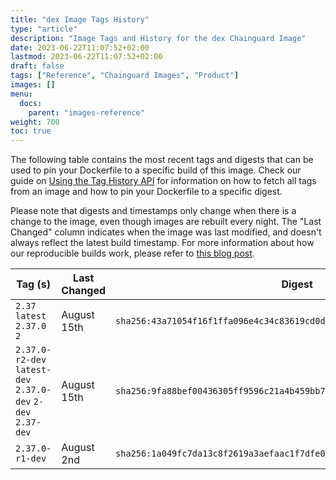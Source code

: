 ```yaml
---
title: "dex Image Tags History"
type: "article"
description: "Image Tags and History for the dex Chainguard Image"
date: 2023-06-22T11:07:52+02:00
lastmod: 2023-06-22T11:07:52+02:00
draft: false
tags: ["Reference", "Chainguard Images", "Product"]
images: []
menu:
  docs:
    parent: "images-reference"
weight: 700
toc: true
---
```


The following table contains the most recent tags and digests that can be used to pin your Dockerfile to a specific build of this image. Check our guide on [Using the Tag History API](/chainguard/chainguard-images/using-the-tag-history-api/) for information on how to fetch all tags from an image and how to pin your Dockerfile to a specific digest.

Please note that digests and timestamps only change when there is a change to the image, even though images are rebuilt every night. The "Last Changed" column indicates when the image was last modified, and doesn't always reflect the latest build timestamp. For more information about how our reproducible builds work, please refer to [this blog post](https://www.chainguard.dev/unchained/reproducing-chainguards-reproducible-image-builds).

| Tag (s)                                                       | Last Changed | Digest                                                                    |
|---------------------------------------------------------------|--------------|---------------------------------------------------------------------------|
|  `2.37` `latest` `2.37.0` `2`                                 | August 15th  | `sha256:43a71054f16f1ffa096e4c34c83619cd0d118e516b82a94301f04d5b6df92709` |
|  `2.37.0-r2-dev` `latest-dev` `2.37.0-dev` `2-dev` `2.37-dev` | August 15th  | `sha256:9fa88bef00436305ff9596c21a4b459bb7c26940bb37d3005a72a46ddff909b5` |
|  `2.37.0-r1-dev`                                              | August 2nd   | `sha256:1a049fc7da13c8f2619a3aefaac1f7dfe054123b95409598ecf53698a033e02b` |
